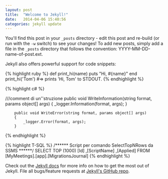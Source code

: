```yaml
---
layout: post
title:  "Welcome to Jekyll!"
date:   2014-04-06 15:40:56
categories: jekyll update
---
```


You'll find this post in your `_posts` directory - edit this post and re-build (or run with the `-w` switch) to see your changes!
To add new posts, simply add a file in the `_posts` directory that follows the convention: YYYY-MM-DD-name-of-post.ext.

Jekyll also offers powerful support for code snippets:

{% highlight ruby %}
def print_hi(name)
  puts "Hi, #{name}"
end
print_hi('Tom')
#=> prints 'Hi, Tom' to STDOUT.
{% endhighlight %}

{% highlight c# %}

///comment di un''struzione
        public void WriteInformation(string format, params object[] args)
        {
            _logger.Information(format, args);
        }

        public void WriteError(string format, params object[] args)
        {
            _logger.Error(format, args);
        }
        

{% endhighlight %}

{% highlight T-SQL %}
/****** Script per comando SelectTopNRows da SSMS  ******/
SELECT TOP (1000) [Id]
      ,[ScriptName]
      ,[Applied]
  FROM [MyMeetings].[app].[MigrationsJournal]
{% endhighlight %}
  

Check out the [Jekyll docs][jekyll] for more info on how to get the most out of Jekyll. File all bugs/feature requests at [Jekyll's GitHub repo][jekyll-gh].

[jekyll-gh]: https://github.com/mojombo/jekyll
[jekyll]:    http://jekyllrb.com
